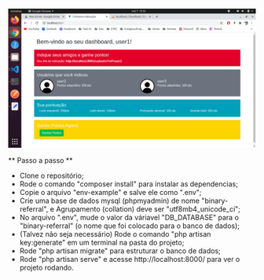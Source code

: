 ![alt text](https://github.com/VinyVidal/binary-referral/blob/master/screenshot.png?raw=true)

** Passo a passo **

- Clone o repositório;
- Rode o comando "composer install" para instalar as dependencias;
- Copie o arquivo "env-example" e salve ele como ".env";
- Crie uma base de dados mysql (phpmyadmin) de nome "binary-referral", e Agrupamento (collation) deve ser "utf8mb4_unicode_ci";
- No arquivo ".env", mude o valor da váriavel "DB_DATABASE" para o "binary-referral" (o nome que foi colocado para o banco de dados);
- (Talvez não seja necessário) Rode o comando "php artisan key:generate" em um terminal na pasta do projeto;
- Rode "php artisan migrate" para estruturar o banco de dados;
- Rode "php artisan serve" e acesse http://localhost:8000/ para ver o projeto rodando.

